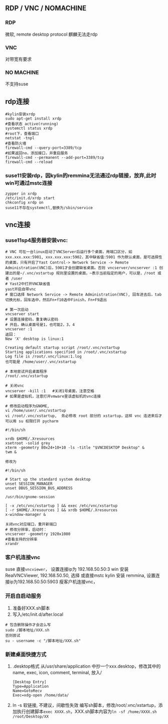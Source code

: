 ## RDP / VNC / NOMACHINE
### RDP
微软, remote desktop protocol
麒麟无法走rdp

### VNC
对带宽有要求

### NO MACHINE
不支持suse



## rdp连接
```
#kylin安装xrdp
sudo apt-get install xrdp
#查看状态 active(running)
systemctl status xrdp
#root下，查看端口
netstat -tnpl
#查看防火墙
firewall-cmd --query-port=3389/tcp
#如果返回no，添加接口，并重启服务
firewall-cmd --permanent --add-port=3389/tcp
firewall-cmd --reload
```


### suse11安装rdp，因kylin的remmina无法通过rdp链接，放弃,此时win可通过mstc连接
```
zypper in xrdp
/etc/init.d/xrdp start
chkconfig xrdp on
suse11不存在systemctl,替换为/sbin/service
```

## vnc连接
### suse11sp4服务器安装vnc:
```
# VNC 可在一台linux启动了VNCServer后运行多个桌面，用端口区分，如xxx.xxx.xxx:5901, xxx.xxx.xxx:5902，其中缺省值:5901 作为默认桌面，是可选择性的桌面，只有开启了Yast Control-> Network Service -> Remote Administration(VNC)后，5901才会创建缺省桌面。否则 vncserver/vncserver :1 创建出的是~/.vnc/xstartup 规则里设置的桌面，~表示当前指定的用户，可以是，/root 或者 /user 
# Yast2中打开VNC缺省值
yast开启自带vnc  
# 窗口选择 Network Service -> Remote Administration(VNC), 回车进去后，tab切换光标，回车选中，然后Fn+f10选中Finish，Fn+F9退出

# 第一次启动
vncserver start
# 设置连接密码，重复确认密码
# 开启，确认桌面号是1，也可能2，3，4
vncserver :1 
返回：
New 'X' desktop is linux:1

Creating default startup script /root/.vnc/xstartup
Starting applications specified in /root/.vnc/xstartup
Log file is /root/.vnc/linux:1.log
也可能是 /home/user/.vnc/xstartup

# 本地尝试开启桌面程序
/root/.vnc/xstartup

# 关闭vnc
vncserver -kill :1   #关闭1号桌面，注意空格
# 如果是虚拟机，注意打开vmware里该虚拟机的vnc连接

# 修改启动程序为GNOME,
vi /home/user/.vnc/xstartup
vi /root/.vnc/xstartup,  务必修改 root 部分的 xstartup，这样 vnc 连进来后才可以用 su 权限打开 pycharm  

#!/bin/sh

xrdb $HOME/.Xresources
xsetroot -solid grey
xterm -geometry 80x24+10+10 -ls -title "$VNCDESKTOP Desktop" &
twm &

修改为

#!/bin/sh
 
# Start up the standard system desktop
unset SESSION_MANAGER
unset DBUS_SESSION_BUS_ADDRESS
 
/usr/bin/gnome-session
 
[ -x /etc/vnc/xstartup ] && exec /etc/vnc/xstartup
[ -r $HOME/.Xresources ] && xrdb $HOME/.Xresources
x-window-manager &

关闭vnc对应端口，重开新端口
# 修改分辨率，启动时：
vncserver -geometry 1920x1080
#查看支持的分辨率
xrandr 
```

### 客户机连接vnc
suse 直接`vncviewer`， 设置连接ip为 192.168.50.50:3
win 安装 RealVNCViewer, 192.168.50.50, 选择
或直接mstc
kylin 安装 remmina, 设置连接ip为192.168.50.50:5903
瘦客户机连接vnc，


### 开启自启动服务
1. 准备好XXX.sh脚本
2. 写入/etc/init.d/after.local
```
# 包含删除操作才会这么写
sudo /脚本地址/XXX.sh
否则尝试
su - username -c "/脚本地址/XXX.sh"
```
### 新建桌面快捷方式
1. .desktop格式 
   从/usr/share/application 中抄一个xxx.desktop，修改其中的name, exec, icon, comment, terminal, 放入/
   ```
   [Desktop Entry]
   Type=Application
   Name=GotoRecv
   Exec=xdg-open /home/data/
   ```
2. ln -s 软链接, 不建议，间歇性失效
   编写sh脚本，修改/root/.vnc/xstartup，添加执行创建脚本`exec XXXX.sh`，XXX.sh脚本内容为`ln -sf /home/XXXX.sh /root/Desktop/XX `

